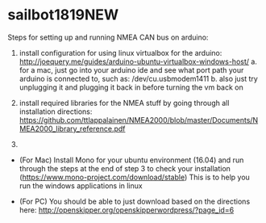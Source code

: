 # sailbot1819NEW

Steps for setting up and running NMEA CAN bus on arduino:

1. install configuration for using linux virtualbox for the arduino: http://joequery.me/guides/arduino-ubuntu-virtualbox-windows-host/
	a. for a mac, just go into your arduino ide and see what port path your arduino is connected to, such as: 
	     /dev/cu.usbmodem1411
	b. also just try unplugging it and plugging it back in before turning the vm back on

2. install required libraries for the NMEA stuff by going through all installation directions: https://github.com/ttlappalainen/NMEA2000/blob/master/Documents/NMEA2000_library_reference.pdf

3. 
  - (For Mac) Install Mono for your ubuntu environment (16.04) and run through the steps at the end of step 3 to check your installation (https://www.mono-project.com/download/stable) This is to help you run the windows applications in linux

  - (For PC) You should be able to just download based on the directions here: http://openskipper.org/openskipperwordpress/?page_id=6
